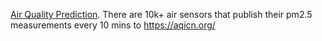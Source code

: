 [Air Quality Prediction](https://github.com/featurestorebook/mlfs-book/). 
There are 10k+ air sensors that publish their pm2.5 measurements every 10 mins to https://aqicn.org/

